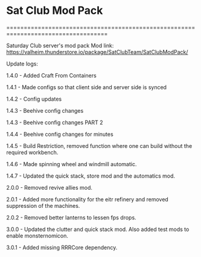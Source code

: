 # Sat Club Mod Pack
===================================================================================

Saturday Club server's mod pack
Mod link: https://valheim.thunderstore.io/package/SatClubTeam/SatClubModPack/

Update logs:

1.4.0 - Added Craft From Containers

1.4.1 - Made configs so that client side and server side is synced

1.4.2 - Config updates

1.4.3 - Beehive config changes

1.4.3 - Beehive config changes PART 2

1.4.4 - Beehive config changes for minutes

1.4.5 - Build Restriction, removed function where one can build without the required workbench.

1.4.6 - Made spinning wheel and windmill automatic.

1.4.7 - Updated the quick stack, store mod and the automatics mod.

2.0.0 - Removed revive allies mod.

2.0.1 - Added more functionality for the eitr refinery and removed suppression of the machines.

2.0.2 - Removed better lanterns to lessen fps drops.

3.0.0 - Updated the clutter and quick stack mod. Also added test mods to enable monsternomicon.

3.0.1 - Added missing RRRCore dependency.